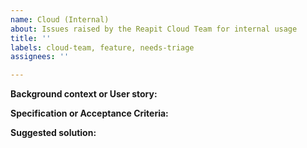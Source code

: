 ```yaml
---
name: Cloud (Internal)
about: Issues raised by the Reapit Cloud Team for internal usage
title: ''
labels: cloud-team, feature, needs-triage
assignees: ''

---
```


**Background context or User story:**

**Specification or Acceptance Criteria:**

**Suggested solution:**
